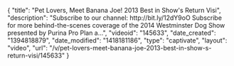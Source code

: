 {
    "title": "Pet Lovers, Meet Banana Joe! 2013 Best in Show's Return Visi",
    "description": "Subscribe to our channel: http:\/\/bit.ly\/12dY9oO Subscribe for more behind-the-scenes coverage of the 2014 Westminster Dog Show presented by Purina Pro Plan a...",
    "videoid": "145633",
    "date_created": "1394818879",
    "date_modified": "1418181186",
    "type": "captivate",
    "layout": "video",
    "url": "\/v\/pet-lovers-meet-banana-joe-2013-best-in-show-s-return-visi\/145633"
}